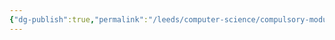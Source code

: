 ```yaml
---
{"dg-publish":true,"permalink":"/leeds/computer-science/compulsory-modules/object-oriented-programming/object-oriented-programming/"}
---
```





